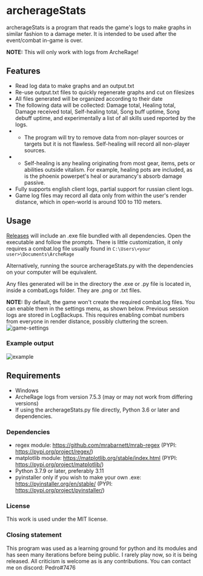 # archerageStats

archerageStats is a program that reads the game's logs to make graphs in similar fashion to a damage meter. It is intended to be used after the event/combat in-game is over.

**NOTE:** This will only work with logs from ArcheRage!

## Features

- Read log data to make graphs and an output.txt
- Re-use output.txt files to quickly regenerate graphs and cut on filesizes
- All files generated will be organized according to their date
- The following data will be collected: Damage total, Healing total, Damage received total, Self-healing total, Song buff uptime, Song debuff uptime, and experimentally a list of all skills used reported by the logs.
- - The program will try to remove data from non-player sources or targets but it is not flawless. Self-healing will record all non-player sources.
- - Self-healing is any healing originating from most gear, items, pets or abilities outside vitalism. For example, healing pots are included, as is the phoenix powerpet's heal or auramancy's absorb damage passive.
- Fully supports english client logs, partial support for russian client logs.
- Game log files may record all data only from within the user's render distance, which in open-world is around 100 to 110 meters.

## Usage

[Releases](https://github.com/Frailcoder/archerageStats/releases) will include an .exe file bundled with all dependencies. Open the executable and follow the prompts. There is little customization, it only requires a combat.log file usually found in `C:\Users\<your user>\Documents\ArcheRage`

Alternatively, running the source archerageStats.py with the dependencies on your computer will be equivalent.

Any files generated will be in the directory the .exe or .py file is located in, inside a combatLogs folder. They are .png or .txt files.

**NOTE:** By default, the game won't create the required combat.log files. You can enable them in the settings menu, as shown below.
Previous session logs are stored in LogBackups. This requires enabling combat numbers from everyone in render distance, possibly cluttering the screen.
![game-settings](https://github.com/Frailcoder/archerageStats/assets/134928956/89479421-61e1-4cb2-add5-b461ee6a136d)

### Example output

![example](https://github.com/Frailcoder/archerageStats/assets/134928956/07d8438a-ac5a-4b85-9804-6a39c59c0cc3)

## Requirements

- Windows
- ArcheRage logs from version 7.5.3 (may or may not work from differing versions)
- If using the archerageStats.py file directly, Python 3.6 or later and dependencies.

### Dependencies

- regex module: https://github.com/mrabarnett/mrab-regex (PYPI: https://pypi.org/project/regex/)
- matplotlib module: https://matplotlib.org/stable/index.html (PYPI: https://pypi.org/project/matplotlib/)
- Python 3.7.9 or later, preferably 3.11
- pyinstaller only if you wish to make your own .exe: https://pyinstaller.org/en/stable/ (PYPI: https://pypi.org/project/pyinstaller/)

### License

This work is used under the MIT license.

### Closing statement

This program was used as a learning ground for python and its modules and has seen many iterations before being public. I rarely play now, so it is being released.
All criticism is welcome as is any contributions. You can contact me on discord: Pedro#7476
